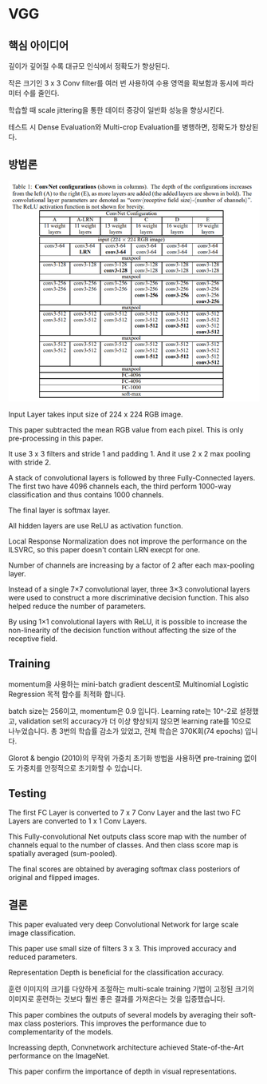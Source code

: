 # VGG

## 핵심 아이디어
깊이가 깊어질 수록 대규모 인식에서 정확도가 향상된다.

작은 크기인 3 x 3 Conv filter를 여러 번 사용하여 수용 영역을 확보함과 동시에 파라미터 수를 줄인다.

학습할 때 scale jittering을 통한 데이터 증강이 일반화 성능을 향상시킨다.

테스트 시 Dense Evaluation와 Multi-crop Evaluation를 병행하면, 정확도가 향상된다.

## 방법론
![Table1](image/Table1.png)

Input Layer takes input size of 224 x 224 RGB image.

This paper subtracted the mean RGB value from each pixel. This is only pre-processing in this paper.

It use 3 x 3 filters and stride 1 and padding 1. And it use 2 x 2 max pooling with stride 2.

A stack of convolutional layers is followed by three Fully-Connected layers. The first two have 4096 channels each, the third perform 1000-way classification and thus contains 1000 channels.

The final layer is softmax layer.

All hidden layers are use ReLU as activation function.

Local Response Normalization does not improve the performance on the ILSVRC, so this paper doesn't contain LRN execpt for one.

Number of channels are increasing by a factor of 2 after each max-pooling layer.

Instead of a single 7×7 convolutional layer, three 3×3 convolutional layers were used to construct a more discriminative decision function. This also helped reduce the number of parameters.

By using 1×1 convolutional layers with ReLU, it is possible to increase the non-linearity of the decision function without affecting the size of the receptive field.


## Training
momentum을 사용하는 mini-batch gradient descent로 Multinomial Logistic Regression 목적 함수를 최적화 합니다.

batch size는 256이고, momentum은 0.9 입니다. Learning rate는 10^-2로 설정했고, validation set의 accuracy가 더 이상 향상되지 않으면 learning rate를 10으로 나누었습니다. 총 3번의 학습률 감소가 있었고, 전체 학습은 370K회(74 epochs) 입니다.

Glorot & bengio (2010)의 무작위 가중치 초기화 방법을 사용하면 pre-training 없이도 가중치를 안정적으로 초기화할 수 있습니다.

## Testing
The first FC Layer is converted to 7 x 7 Conv Layer and the last two FC Layers are converted to 1 x 1 Conv Layers.

This Fully-convolutional Net outputs class score map with the number of channels equal to the number of classes. And then class score map is spatially averaged (sum-pooled).

The final scores are obtained by averaging softmax class posteriors of original and flipped images.

## 결론
This paper evaluated very deep Convolutional Network for large scale image classification.

This paper use small size of filters 3 x 3. This improved accuracy and reduced parameters.

Representation Depth is beneficial for the classification accuracy.

훈련 이미지의 크기를 다양하게 조절하는 multi-scale training 기법이 고정된 크기의 이미지로 훈련하는 것보다 훨씬 좋은 결과를 가져온다는 것을 입증했습니다.

This paper combines the outputs of several models by averaging their soft-max class posteriors. This
improves the performance due to complementarity of the models.

Increassing depth, Convnetwork architecture achieved State-of-the-Art performance on the ImageNet.

This paper confirm the importance of depth in visual representations.
